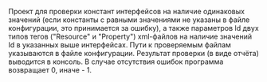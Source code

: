 Проект для проверки констант интерфейсов на наличие одинаковых значений (если константы с равными значениями не указаны в файле конфигурации, это принимается за ошибку), а также параметров Id двух типов тегов ("Resource" и "Property") xml-файлов на наличие значений Id в указанных выше интерфейсах.
Пути к проверяемым файлам указываются в файле конфигурации.
Результат проверки (в виде отчёта) выводится  в консоль. В случае отсутствия ошибок программа возвращает 0, иначе - 1.
